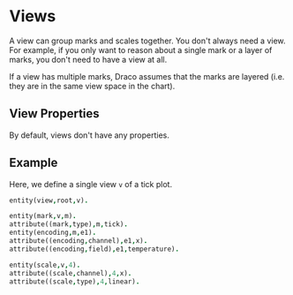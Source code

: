 # Views

A view can group marks and scales together. You don't always need a view. For example, if you only want to reason about a single mark or a layer of marks, you don't need to have a view at all.

If a view has multiple marks, Draco assumes that the marks are layered (i.e. they are in the same view space in the chart).

## View Properties

By default, views don't have any properties.

## Example

Here, we define a single view `v` of a tick plot.

```prolog
entity(view,root,v).

entity(mark,v,m).
attribute((mark,type),m,tick).
entity(encoding,m,e1).
attribute((encoding,channel),e1,x).
attribute((encoding,field),e1,temperature).

entity(scale,v,4).
attribute((scale,channel),4,x).
attribute((scale,type),4,linear).
```

